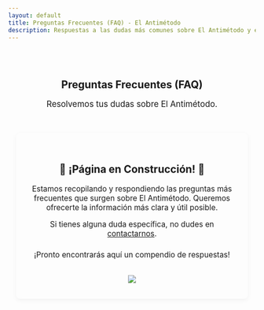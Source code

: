 ```yaml
---
layout: default
title: Preguntas Frecuentes (FAQ) - El Antimétodo
description: Respuestas a las dudas más comunes sobre El Antimétodo y el aprendizaje de idiomas mediante input comprensible. (En construcción)
---
```


<main style="max-width: 800px; margin: 0 auto; padding: 0 1rem;">

  <section style="text-align: center; padding: 2rem 1rem;">
    <h1>Preguntas Frecuentes (FAQ)</h1>
    <p class="subtitle" style="font-size: 1.2em; color: var(--secondary-color);">Resolvemos tus dudas sobre El Antimétodo.</p>
  </section>

  <section style="margin-bottom: 3rem; padding: 2rem; background-color: var(--card-background); border-radius: 8px; box-shadow: 0 3px 10px rgba(0,0,0,0.05);">
    <h2 style="text-align: center; color: var(--primary-color); border-bottom: none;">🚧 ¡Página en Construcción! 🚧</h2>
    <p style="text-align: center; font-size: 1.1em; margin-top: 1rem;">
      Estamos recopilando y respondiendo las preguntas más frecuentes que surgen sobre El Antimétodo. 
      Queremos ofrecerte la información más clara y útil posible.
    </p>
    <p style="text-align: center; font-size: 1.1em;">
      Si tienes alguna duda específica, no dudes en <a href="{{ '/contacto' | relative_url }}">contactarnos</a>.
    </p>
    <p style="text-align: center; font-size: 1.1em; margin-top: 1.5rem;">
      ¡Pronto encontrarás aquí un compendio de respuestas!
    </p>
    <div style="text-align:center; margin-top:2rem;">
        <img src="https://i.gifer.com/origin/34/34338d26023e5515f6cc8969aa027bca.gif">
    </div>
  </section>

</main>
